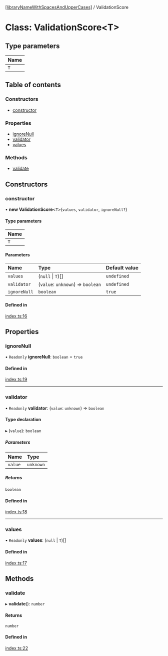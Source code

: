 [[libraryNameWithSpacesAndUpperCases]](../README.md) / ValidationScore

# Class: ValidationScore<T\>

## Type parameters

| Name |
| :------ |
| `T` |

## Table of contents

### Constructors

- [constructor](ValidationScore.md#constructor)

### Properties

- [ignoreNull](ValidationScore.md#ignorenull)
- [validator](ValidationScore.md#validator)
- [values](ValidationScore.md#values)

### Methods

- [validate](ValidationScore.md#validate)

## Constructors

### constructor

• **new ValidationScore**<`T`\>(`values`, `validator`, `ignoreNull?`)

#### Type parameters

| Name |
| :------ |
| `T` |

#### Parameters

| Name | Type | Default value |
| :------ | :------ | :------ |
| `values` | (``null`` \| `T`)[] | `undefined` |
| `validator` | (`value`: `unknown`) => `boolean` | `undefined` |
| `ignoreNull` | `boolean` | `true` |

#### Defined in

[index.ts:16](https://github.com/NJordan72/polly-wog-stew/blob/0b79a52/src/index.ts#L16)

## Properties

### ignoreNull

• `Readonly` **ignoreNull**: `boolean` = `true`

#### Defined in

[index.ts:19](https://github.com/NJordan72/polly-wog-stew/blob/0b79a52/src/index.ts#L19)

___

### validator

• `Readonly` **validator**: (`value`: `unknown`) => `boolean`

#### Type declaration

▸ (`value`): `boolean`

##### Parameters

| Name | Type |
| :------ | :------ |
| `value` | `unknown` |

##### Returns

`boolean`

#### Defined in

[index.ts:18](https://github.com/NJordan72/polly-wog-stew/blob/0b79a52/src/index.ts#L18)

___

### values

• `Readonly` **values**: (``null`` \| `T`)[]

#### Defined in

[index.ts:17](https://github.com/NJordan72/polly-wog-stew/blob/0b79a52/src/index.ts#L17)

## Methods

### validate

▸ **validate**(): `number`

#### Returns

`number`

#### Defined in

[index.ts:22](https://github.com/NJordan72/polly-wog-stew/blob/0b79a52/src/index.ts#L22)
